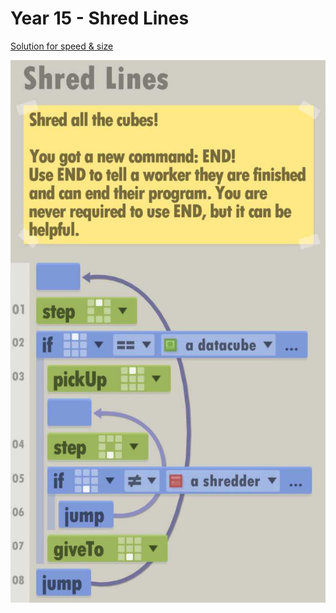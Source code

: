 # Year 15 - Shred Lines

[Solution for speed & size](solution.txt)

![Solution for speed & size](solution.JPEG "Year 15")

